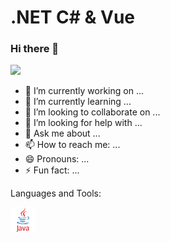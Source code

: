 # .NET C# & Vue 
### Hi there 👋

<img src="https://media.giphy.com/media/v1.Y2lkPTc5MGI3NjExOTEyZDM4NDY0M2FiMzc3OTgxOTkwMjdmMTgwZWEyMDQ1ZDdlYmYwZSZlcD12MV9pbnRlcm5hbF9naWZzX2dpZklkJmN0PWc/dWesBcTLavkZuG35MI/giphy.gif" >


- 🔭 I’m currently working on ...
- 🌱 I’m currently learning ...
- 👯 I’m looking to collaborate on ...
- 🤔 I’m looking for help with ...
- 💬 Ask me about ...
- 📫 How to reach me: ...
- 😄 Pronouns: ...
- ⚡ Fun fact: ...

Languages and Tools:

<img src="https://github.com/devicons/devicon/blob/master/icons/java/java-original-wordmark.svg" title="Java" alt="Java" width="40" height="40"/>

